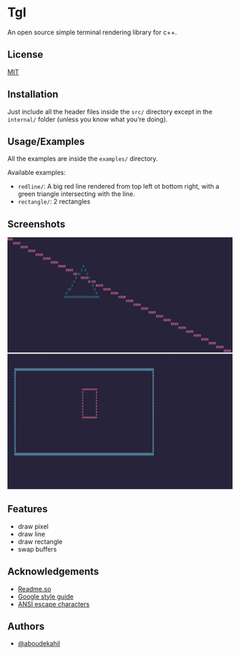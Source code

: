 # Tgl

An open source simple terminal rendering library for c++.

## License

[MIT](https://choosealicense.com/licenses/mit/)

## Installation

Just include all the header files inside the `src/` directory except in the `internal/` folder (unless you know what you're doing).

## Usage/Examples

All the examples are inside the `examples/` directory.

Available examples:

- `redline/`: A big red line rendered from top left ot bottom right,
  with a green triangle intersecting with the line.
- `rectangle/`: 2 rectangles

## Screenshots

![App Screenshot](./screenshots/Triangle.png)
![App Screenshot](./screenshots/Rectangle.png)

## Features

- draw pixel
- draw line
- draw rectangle
- swap buffers

## Acknowledgements

- [Readme.so](https://readme.so/editor)
- [Google style guide](https://google.github.io/styleguide/cppguide.html#Comments)
- [ANSI escape characters](https://gist.github.com/fnky/458719343aabd01cfb17a3a4f7296797)

## Authors

- [@aboudekahil](https://github.com/aboudekahil)
